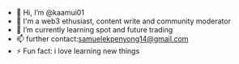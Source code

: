 - 👋 Hi, I’m @kaamui01
- 👀 I'm a web3 ethusiast, content write and community moderator
- 🌱 I’m currently learning spot and future trading
- 📫 further contact:samuelekpenyong14@gmail.com
- ⚡ Fun fact: i love learning new things

<!---
kaamui01/kaamui01 is a ✨ special ✨ repository because its `README.md` (this file) appears on your GitHub profile.
You can click the Preview link to take a look at your changes.
--->
